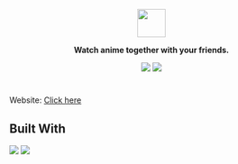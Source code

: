 <p align="center"><img src="https://user-images.githubusercontent.com/25076630/124389427-e2520600-dc9b-11eb-88a9-150a0e372899.png" height="50"></p>
<p align="center" style="font-weight: bold;">Watch anime together with your friends.</p>

<p align="center">
	<img src="https://api.netlify.com/api/v1/badges/a4c738a0-e2bd-460f-977a-42a18c16e1e1/deploy-status">
	<a href="https://discord.gg/DHKjwQY"><img src="https://img.shields.io/discord/246369359705014272?color=%236E85D2&label=Discord&logo=discord&logoColor=white"></a>
</p>

#

Website: [Click here](https:///ramune.gizmo.moe)

## Built With
<img src="https://img.shields.io/badge/Vue.js-35495E?style=for-the-badge&logo=vue.js&logoColor=4FC08D">
<img src="https://img.shields.io/badge/TypeScript-007ACC?style=for-the-badge&logo=typescript&logoColor=white">
